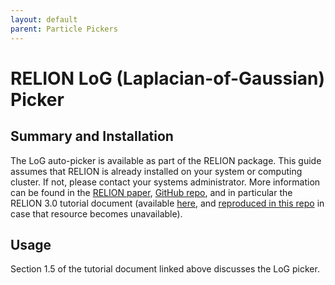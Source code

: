 ```yaml
---
layout: default
parent: Particle Pickers
---
```


# RELION LoG (Laplacian-of-Gaussian) Picker

## Summary and Installation

The LoG auto-picker is available as part of the RELION package. This guide assumes that RELION is already installed on your system or computing cluster. If not, please contact your systems administrator. More information can be found in the [RELION paper](https://doi.org/10.1016/j.jsb.2012.09.006), [GitHub repo](https://github.com/3dem/relion), and in particular the RELION 3.0 tutorial document (available [here](ftp://ftp.mrc-lmb.cam.ac.uk/pub/scheres/relion30_tutorial.pdf), and [reproduced in this repo](/resources/relion30_tutorial.pdf) in case that resource becomes unavailable).

## Usage

Section 1.5 of the tutorial document linked above discusses the LoG picker. 